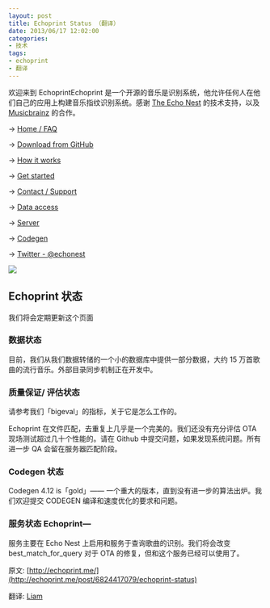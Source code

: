 ```yaml
---
layout: post
title: Echoprint Status （翻译）
date: 2013/06/17 12:02:00
categories:
- 技术
tags:
- echoprint
- 翻译
---
```


欢迎来到 EchoprintEchoprint 是一个开源的音乐是识别系统，他允许任何人在他们自己的应用上构建音乐指纹识别系统。感谢 [The Echo Nest](http://the.echonest.com/) 的技术支持，以及 [Musicbrainz](http://musicbrainz.org/) 的合作。

→ [Home / FAQ](https://blog.naaln.com/2013/06/echoprint-home-faq-translations)

→ [Download from GitHub](http://github.com/echonest/)

→ [How it works](https://blog.naaln.com/2013/06/echoprint-how-it-works-translation)

→ [Get started](https://blog.naaln.com/2013/06/echoprint-get-started-translate)

→ [Contact / Support](http://echoprint.me/contact)

→ [Data access](https://blog.naaln.com/2013/06/echoprint-data-access-translation)

→ [Server](https://blog.naaln.com/2013/06/echoprint-server-translation)

→ [Codegen](https://blog.naaln.com/2013/06/echoprint-codegen-translation)

→ [Twitter - @echonest](http://twitter.com/echonest)

![](http://pics.naaln.com/blog/2019-05-14-123209.jpg-basicBlog)

## Echoprint 状态

我们将会定期更新这个页面

### 数据状态

目前，我们从我们数据转储的一个小的数据库中提供一部分数据，大约 15 万首歌曲的流行音乐。外部目录同步机制正在开发中。

### 质量保证/ 评估状态

请参考我们「bigeval」的指标，关于它是怎么工作的。

Echoprint 在文件匹配，去重复上几乎是一个完美的。我们还没有充分评估 OTA 现场测试超过几十个性能的。请在 Github 中提交问题，如果发现系统问题。所有进一步 QA 会留在服务器匹配阶段。

### Codegen 状态

Codegen 4.12 is「gold」—— 一个重大的版本，直到没有进一步的算法出炉。我们欢迎提交 CODEGEN 编译和速度优化的要求和问题。

### 服务状态 Echoprint—

服务主要在 Echo Nest 上启用和服务于查询歌曲的识别。我们将会改变 best_match_for_query 对于 OTA 的修复，但和这个服务已经可以使用了。

原文: [http://echoprint.me/](http://echoprint.me/post/6824417079/echoprint-status)

翻译: [Liam](https://blog.naaln.com/2013/06/echoprint-status-translation)
